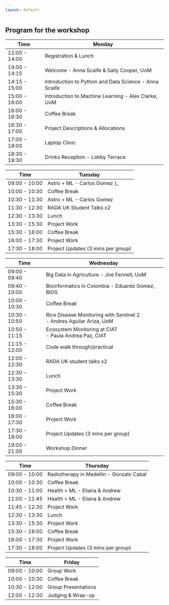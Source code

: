 ```yaml
---
layout: default
---
```


## Program for the workshop


| Time             | Monday    |
| -----------------|-----------|
| 12:00 - 14:00    |  Registration & Lunch  | 
| 14:00 - 14:15    |  Welcome - Anna Scaife & Sally Cooper, UoM | 
| 14:15 - 15:00    |  Introduction to Python and Data Science - Anna Scaife | 
| 15:00 - 16:00    |  Introduction to Machine Learning - Alex Clarke, UoM |  
| 16:00 - 16:30    |  Coffee Break |  
| 16:30 - 17:00    |   Project Descriptions & Allocations  | 
| 17:00 - 18:00    |   Laptop Clinic    |
| 18:30 - 19:30    |   Drinks Reception - Lobby Terrace  |

| Time             | Tuesday   |
| -----------------|-----------|
| 09:00 - 10:00    |   Astro + ML - Carlos Gomez }_     | 
| 10:00 - 10:30    |   Coffee Break       |
| 10:30 - 11:30    |   Astro + ML - Carlos Gomez       | 
| 11:30 - 12:30    |   RADA UK Student Talks x2   | 
| 12:30 - 13:30    |   Lunch        | 
| 13:30 - 15:30    |  Project Work   | 
| 15:30 - 16:00    |  Coffee Break |  
| 16:00 -  17:30   |   Project Work  | 
| 17:30 - 18:00    |   Project Updates (3 mins per group)   |

| Time             | Wednesday |
| -----------------|-----------|
| 09:00 - 09:40    |   Big Data in Agriculture - Joe Fennell, UoM      | 
| 09:40 - 10:00    |   Bioinformatics in Colombia - Eduardo Gomez, BIOS |
| 10:00 - 10:30    |   Coffee Break       |
| 10:30 - 10:50    |  Rice Disease Monitoring with Sentinel 2 <br /> - Andres Aguilar Ariza, UoM   | 
| 10:50 - 11:15    |  Ecosystem Monitoring at CIAT <br /> - Paula Andrea Paz, CIAT |
| 11:15 - 12:00    |   Code walk through/practical  | 
| 12:00 - 12:30    |   RADA UK student talks x2  | 
| 12:30 - 13:30    |   Lunch        |
| 13:30 - 15:30    |  Project Work   | 
| 15:30 - 16:00    |  Coffee Break |  
| 16:00 -  17:30   |   Project Work  | 
| 17:30 - 18:00    |   Project Updates (3 mins per group)   |
| 19:00 - 21:00    |  Workshop Dinner     | 

| Time             | Thursday  |
| -----------------|-----------|
| 09:00 - 10:00    |   Radiotherapy in Medellin - Gonzalo Cabal   | 
| 10:00 - 10:30    |   Coffee Break     |
| 10:30 - 11:00    |   Health + ML - Eliana & Andrew   | 
| 11:00 - 11:45    |   Health + ML - Eliana & Andrew   | 
| 11:45 - 12:30    |   Project Work     | 
| 12:30 - 13:30    |   Lunch        | 
| 13:30 - 15:30    |  Project Work   | 
| 15:30 - 16:00    |  Coffee Break |  
| 16:00 -  17:30   |   Project Work  | 
| 17:30 - 18:00    |   Project Updates (3 mins per group)   |

| Time             | Friday    |
| -----------------|-----------|
| 09:00 - 10:00    | Group Work    | 
| 10:00 - 10:30    | Coffee Break    |
| 10:30 - 12:00    | Group Presentations   | 
| 12:00 - 12:30    | Judging & Wrap-up    | 

